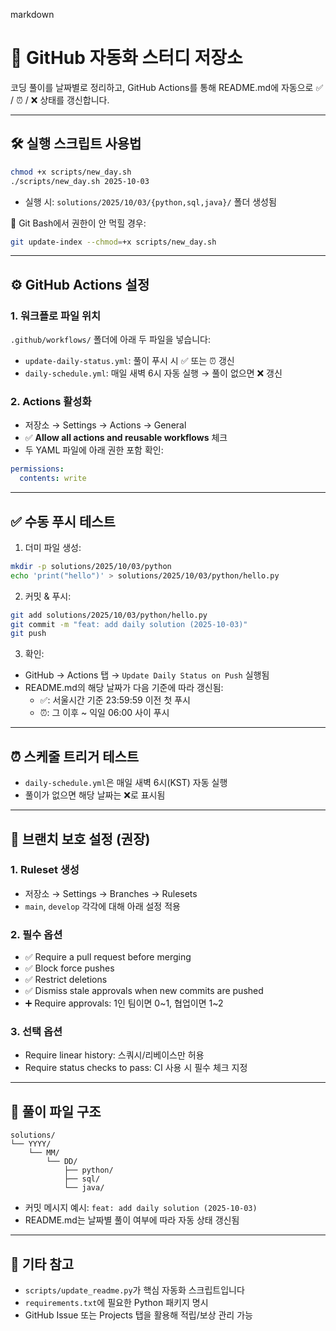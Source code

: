 
markdown
# 🚀 GitHub 자동화 스터디 저장소

코딩 풀이를 날짜별로 정리하고, GitHub Actions를 통해 README.md에 자동으로 ✅ / ⏰ / ❌ 상태를 갱신합니다.

---

## 🛠️ 실행 스크립트 사용법

```bash
chmod +x scripts/new_day.sh
./scripts/new_day.sh 2025-10-03
```

- 실행 시: `solutions/2025/10/03/{python,sql,java}/` 폴더 생성됨

🔧 Git Bash에서 권한이 안 먹힐 경우:

```bash
git update-index --chmod=+x scripts/new_day.sh
```

---

## ⚙️ GitHub Actions 설정

### 1. 워크플로 파일 위치

`.github/workflows/` 폴더에 아래 두 파일을 넣습니다:

- `update-daily-status.yml`: 풀이 푸시 시 ✅ 또는 ⏰ 갱신
- `daily-schedule.yml`: 매일 새벽 6시 자동 실행 → 풀이 없으면 ❌ 갱신

### 2. Actions 활성화

- 저장소 → Settings → Actions → General
- ✅ **Allow all actions and reusable workflows** 체크
- 두 YAML 파일에 아래 권한 포함 확인:

```yaml
permissions:
  contents: write
```

---

## ✅ 수동 푸시 테스트

1. 더미 파일 생성:

```bash
mkdir -p solutions/2025/10/03/python
echo 'print("hello")' > solutions/2025/10/03/python/hello.py
```

2. 커밋 & 푸시:

```bash
git add solutions/2025/10/03/python/hello.py
git commit -m "feat: add daily solution (2025-10-03)"
git push
```

3. 확인:

- GitHub → Actions 탭 → `Update Daily Status on Push` 실행됨
- README.md의 해당 날짜가 다음 기준에 따라 갱신됨:
    - ✅: 서울시간 기준 23:59:59 이전 첫 푸시
    - ⏰: 그 이후 ~ 익일 06:00 사이 푸시

---

## ⏰ 스케줄 트리거 테스트

- `daily-schedule.yml`은 매일 새벽 6시(KST) 자동 실행
- 풀이가 없으면 해당 날짜는 ❌로 표시됨

---

## 🔐 브랜치 보호 설정 (권장)

### 1. Ruleset 생성

- 저장소 → Settings → Branches → Rulesets
- `main`, `develop` 각각에 대해 아래 설정 적용

### 2. 필수 옵션

- ✅ Require a pull request before merging
- ✅ Block force pushes
- ✅ Restrict deletions
- ✅ Dismiss stale approvals when new commits are pushed
- ➕ Require approvals: 1인 팀이면 0~1, 협업이면 1~2

### 3. 선택 옵션

- Require linear history: 스쿼시/리베이스만 허용
- Require status checks to pass: CI 사용 시 필수 체크 지정

---

## 📁 풀이 파일 구조

```text
solutions/
└── YYYY/
    └── MM/
        └── DD/
            ├── python/
            ├── sql/
            └── java/
```

- 커밋 메시지 예시: `feat: add daily solution (2025-10-03)`
- README.md는 날짜별 풀이 여부에 따라 자동 상태 갱신됨

---

## 📌 기타 참고

- `scripts/update_readme.py`가 핵심 자동화 스크립트입니다
- `requirements.txt`에 필요한 Python 패키지 명시
- GitHub Issue 또는 Projects 탭을 활용해 적립/보상 관리 가능
```
